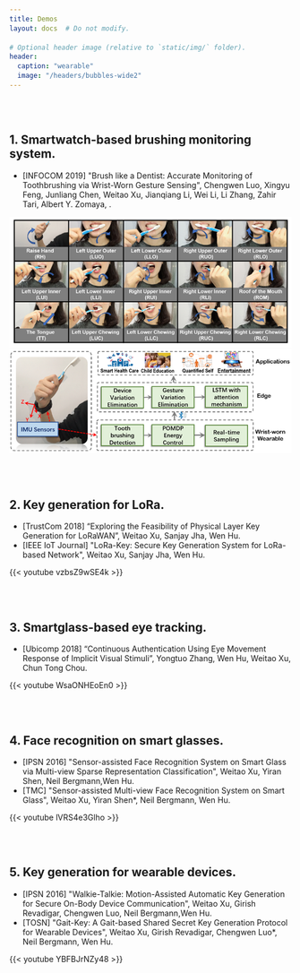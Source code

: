 ```yaml
---
title: Demos
layout: docs  # Do not modify.

# Optional header image (relative to `static/img/` folder).
header:
  caption: "wearable"
  image: "/headers/bubbles-wide2"
---
```

<br><br>
<h2>1. Smartwatch-based brushing monitoring system.</h2>
<ul>
<li>[INFOCOM 2019] "Brush like a Dentist: Accurate Monitoring of Toothbrushing via Wrist-Worn Gesture Sensing", Chengwen Luo, Xingyu Feng, Junliang Chen, Weitao Xu, Jianqiang Li, Wei Li, Li Zhang, Zahir Tari, Albert Y. Zomaya, .</li>
</ul>
<img border="0" src="/static/img/INFOCOM2019_brush.png">
<img border="0" src="INFOCOM2019_overview.png">


<br><br>
<h2>2. Key generation for LoRa.</h2>
<ul>
<li>[TrustCom 2018] “Exploring the Feasibility of Physical Layer Key Generation for LoRaWAN”, Weitao Xu, Sanjay Jha, Wen Hu.</li>
<li>[IEEE IoT Journal] "LoRa-Key: Secure Key Generation System for LoRa-based Network", Weitao Xu, Sanjay Jha, Wen Hu.</li>
</ul>
{{< youtube vzbsZ9wSE4k >}}


<br><br>
<h2>3. Smartglass-based eye tracking.</h2>
<ul>
<li>[Ubicomp 2018] “Continuous Authentication Using Eye Movement Response of Implicit Visual Stimuli”, Yongtuo Zhang, Wen Hu, Weitao Xu,  Chun Tong Chou. </li>
</ul>
{{< youtube WsaONHEoEn0 >}}


<br><br>
<h2>4. Face recognition on smart glasses.</h2>
<ul>
<li>[IPSN 2016] "Sensor-assisted Face Recognition System on Smart Glass via Multi-view Sparse Representation Classification", Weitao Xu, Yiran Shen, Neil Bergmann,Wen Hu.</li>
<li>[TMC] "Sensor-assisted Multi-view Face Recognition System on Smart Glass", Weitao Xu, Yiran Shen*, Neil Bergmann, Wen Hu.</li>
</ul>
{{< youtube lVRS4e3Glho >}}

<br><br>
<h2>5. Key generation for wearable devices.</h2>
<ul>
<li>[IPSN 2016] "Walkie-Talkie: Motion-Assisted Automatic Key Generation for Secure On-Body Device Communication", Weitao Xu, Girish Revadigar, Chengwen Luo, Neil Bergmann,Wen Hu.</li>
<li>[TOSN] "Gait-Key: A Gait-based Shared Secret Key Generation Protocol for Wearable Devices", Weitao Xu, Girish Revadigar, Chengwen Luo*, Neil Bergmann, Wen Hu.</li>
</ul>
{{< youtube YBFBJrNZy48 >}}





              